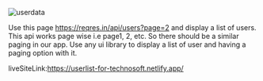 ![userdata](https://user-images.githubusercontent.com/76878017/123957399-8d796b80-d9cd-11eb-80f6-e3036ef13156.JPG)

Use this page https://reqres.in/api/users?page=2  and display a list of users.
This api works page wise i.e page1, 2, etc. So there should be a similar paging in our app. 
Use any ui library to display a list of user and having a paging option with it. 

liveSiteLink:https://userlist-for-technosoft.netlify.app/
